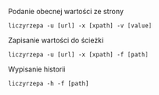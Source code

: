 Podanie obecnej wartości ze strony

```
liczyrzepa -u [url] -x [xpath] -v [value]
```

Zapisanie wartości do ścieżki
```
liczyrzepa -u [url] -x [xpath] -f [path]
```

Wypisanie historii
```
liczyrzepa -h -f [path]
```